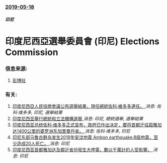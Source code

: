 ### [2019-05-18](/news/2019/05/18/index.md)

##### 印尼
# 印度尼西亞選舉委員會 (印尼) Elections Commission 




### 信息来源:

1. [彭博社](https://www.bloomberg.com/news/articles/2019-05-20/jokowi-declared-winner-a-month-after-indonesia-presidential-vote)

### 有关:

1. [印度尼西亞人民協商會議公布選舉結果，現任總統佐科·維多多連任。 ](/news/2019/05/21/印度尼西亞人民協商會議公布選舉結果-現任總統佐科-維多多連任.md) _消息: 佐科·维多多, 印尼, 選舉結果_
2. [印度尼西亚舉行總統和立法機構選舉 ](/news/2019/04/17/印度尼西亚舉行總統和立法機構選舉.md) _消息: 印尼, 總統選舉, 選舉結果_
3. [印度尼西亚总统佐科·维多多正式宣布，政府已作出决定，要将首都迁往距雅加达1400公里的婆罗洲东加里曼丹省。 ](/news/2019/08/26/印度尼西亚总统佐科-维多多正式宣布-政府已作出决定-要将首都迁往距雅加达1400公里的婆罗洲东加里曼丹省.md) _消息: 佐科·维多多, 印尼_
4. [印尼东部马鲁古群岛发生2019年安汶地震 Ambon earthquake.8级地震，至少造成20人死亡。 ](/news/2019/09/26/印尼东部马鲁古群岛发生2019年安汶地震-Ambon-earthquake8级地震-至少造成20人死亡.md) _消息: 印尼_
5. [印度尼西亚首都雅加达及鄰近省份發生大停電，數以千萬計的人受影響。 ](/news/2019/08/4/印度尼西亚首都雅加达及鄰近省份發生大停電-數以千萬計的人受影響.md) _消息: 印尼_
